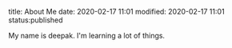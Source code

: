 title: About Me
date: 2020-02-17 11:01
modified: 2020-02-17 11:01
status:published

My name is deepak. I'm learning a lot of things.
